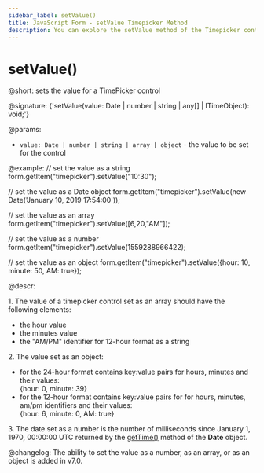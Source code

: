 ```yaml
---
sidebar_label: setValue()
title: JavaScript Form - setValue Timepicker Method 
description: You can explore the setValue method of the Timepicker control of Form in the documentation of the DHTMLX JavaScript UI library. Browse developer guides and API reference, try out code examples and live demos, and download a free 30-day evaluation version of DHTMLX Suite 7.
---
```


# setValue()

@short: sets the value for a TimePicker control

@signature: {'setValue(value: Date | number | string | any[] | ITimeObject): void;'}

@params:
- `value: Date | number | string | array | object` - the value to be set for the control

@example:
// set the value as a string
form.getItem("timepicker").setValue("10:30");

// set the value as a Date object
form.getItem("timepicker").setValue(new Date('January 10, 2019 17:54:00'));

// set the value as an array
form.getItem("timepicker").setValue([6,20,"AM"]);

// set the value as a number
form.getItem("timepicker").setValue(1559288966422);

// set the value as an object
form.getItem("timepicker").setValue({hour: 10, minute: 50, AM: true});


@descr:

1\. The value of a timepicker control set as an array should have the following elements:

- the hour value
- the minutes value
- the "AM/PM" identifier for 12-hour format as a string

2\. The value set as an object:

- for the 24-hour format contains key:value pairs for hours, minutes and their values: <br/>{hour: 0, minute: 39}
- for the 12-hour format contains key:value pairs for for hours, minutes, am/pm identifiers and their values: <br/>{hour: 6, minute: 0, AM: true}

3\. The date set as a number is the number of milliseconds since January 1, 1970, 00:00:00 UTC returned by the [getTime()](https://developer.mozilla.org/en-US/docs/Web/JavaScript/Reference/Global_Objects/Date/getTime)
method of the **Date** object.

@changelog:
The ability to set the value as a number, as an array, or as an object is added in v7.0.

